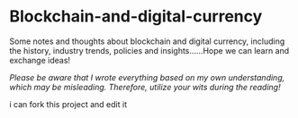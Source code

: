 # Blockchain-and-digital-currency
Some notes and thoughts about blockchain and digital currency, including the history, industry trends, policies and insights……Hope we can learn and exchange ideas!

*Please be aware that I wrote everything based on my own understanding, which may be misleading. Therefore, utilize your wits during the reading!*

i can fork this project and edit it
